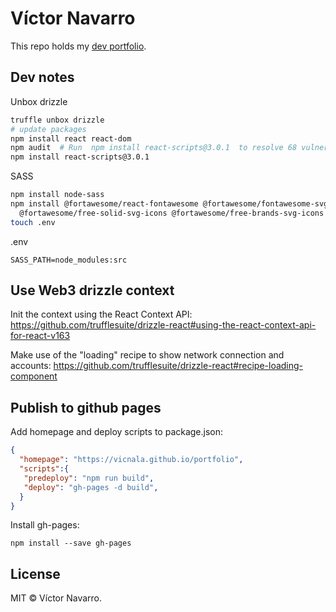 # Víctor Navarro

This repo holds my [dev portfolio](https://vicnala.github.io/portfolio).

## Dev notes

Unbox drizzle
```bash
truffle unbox drizzle
# update packages
npm install react react-dom
npm audit  # Run  npm install react-scripts@3.0.1  to resolve 68 vulnerabilities
npm install react-scripts@3.0.1
```

SASS
```bash
npm install node-sass
npm install @fortawesome/react-fontawesome @fortawesome/fontawesome-svg-core \
  @fortawesome/free-solid-svg-icons @fortawesome/free-brands-svg-icons
touch .env
```
.env
```
SASS_PATH=node_modules:src
```

## Use Web3 drizzle context

Init the context using the React Context API:
https://github.com/trufflesuite/drizzle-react#using-the-react-context-api-for-react-v163

Make use of the "loading" recipe to show network connection and accounts:
https://github.com/trufflesuite/drizzle-react#recipe-loading-component

## Publish to github pages

Add homepage and deploy scripts to package.json:
```json
{
  "homepage": "https://vicnala.github.io/portfolio",
  "scripts":{
   "predeploy": "npm run build",
   "deploy": "gh-pages -d build",
  }
}
```

Install gh-pages:
```
npm install --save gh-pages
```

## License

MIT © Víctor Navarro.
